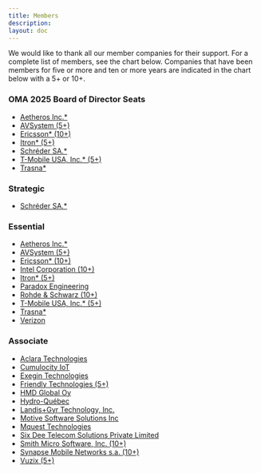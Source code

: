 ```yaml
---
title: Members
description:
layout: doc
---
```



We would like to thank all our member companies for their support. For a complete list of members, see the chart below. Companies that have been members for five or more and ten or more years are indicated in the chart below with a 5+ or 10+.

### OMA 2025 Board of Director Seats
- <a href="http://www.aetheros.com" target="_blank">Aetheros Inc.*</a>
- <a href="https://www.avsystem.com/" target="_blank">AVSystem (5+)</a>
- <a href="http://www.ericsson.com/se/" target="_blank">Ericsson* (10+)</a>
- <a href="https://www.itron.com/" target="_blank">Itron* (5+)</a>
- <a href="https://www.schreder.com/" target="_blank">Schréder SA.*</a>
- <a href="http://www.t-mobile.com/" target="_blank">T-Mobile USA, Inc.* (5+)</a>
- <a href="http://www.trasna.io/" target="_blank">Trasna*</a>

### Strategic

- <a href="https://www.schreder.com/" target="_blank">Schréder SA.*</a>

### Essential

- <a href="http://www.aetheros.com" target="_blank">Aetheros Inc.*</a>
- <a href="https://www.avsystem.com/" target="_blank">AVSystem (5+)</a>
- <a href="http://www.ericsson.com/se/" target="_blank">Ericsson* (10+)</a>
- <a href="http://www.intel.com/content/www/us/en/homepage.html" target="_blank">Intel Corporation (10+)</a>
- <a href="https://www.itron.com/" target="_blank">Itron* (5+)</a>
- <a href="https://www.pdxeng.ch/" target="_blank">Paradox Engineering</a>
- <a href="http://www.rohde-schwarz.com/" target="_blank">Rohde & Schwarz (10+)</a>
- <a href="http://www.t-mobile.com/" target="_blank">T-Mobile USA, Inc.* (5+)</a>
- <a href="http://www.trasna.io/" target="_blank">Trasna*</a>
- <a href="http://www.verizonwireless.com" target="_blank">Verizon</a>

### Associate

- <a href="http://www.hubbell.com/" target="_blank">Aclara Technologies</a>
- <a href="https://www.cumulocity.com/" target="_blank">Cumulocity IoT</a>
- <a href="https://exegin.com/" target="_blank">Exegin Technologies</a>
- <a href="http://www.friendly-tech.com/" target="_blank">Friendly Technologies (5+)</a>
- <a href="http://www.hmdglobal.com" target="_blank">HMD Global Oy</a>
- <a href="http://www.hydroquebec.com" target="_blank">Hydro-Québec</a>
- <a href="http://www.landisgyr.com" target="_blank">Landis+Gyr Technology, Inc.</a>
- <a href="http://www.motive.com" target="_blank">Motive Software Solutions Inc</a>
- <a href="https://mquest-technologies.com/" target="_blank">Mquest Technologies</a>
- <a href="http://www.6dtech.co.in" target="_blank">Six Dee Telecom Solutions Private Limited</a>
- <a href="http://www.smithmicro.com/" target="_blank">Smith Micro Software, Inc. (10+)</a>
- <a href="http://www.synap.se/" target="_blank">Synapse Mobile Networks s.a. (10+)</a>
- <a href="http://www.vuzix.com/" target="_blank">Vuzix (5+)</a>
